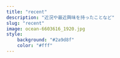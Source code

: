 ```yaml
---
title: "recent"
description: "近況や最近興味を持ったことなど"
slug: "recent"
image: ocean-6603616_1920.jpg
style:
    background: "#2a9d8f"
    color: "#fff"
---
```

